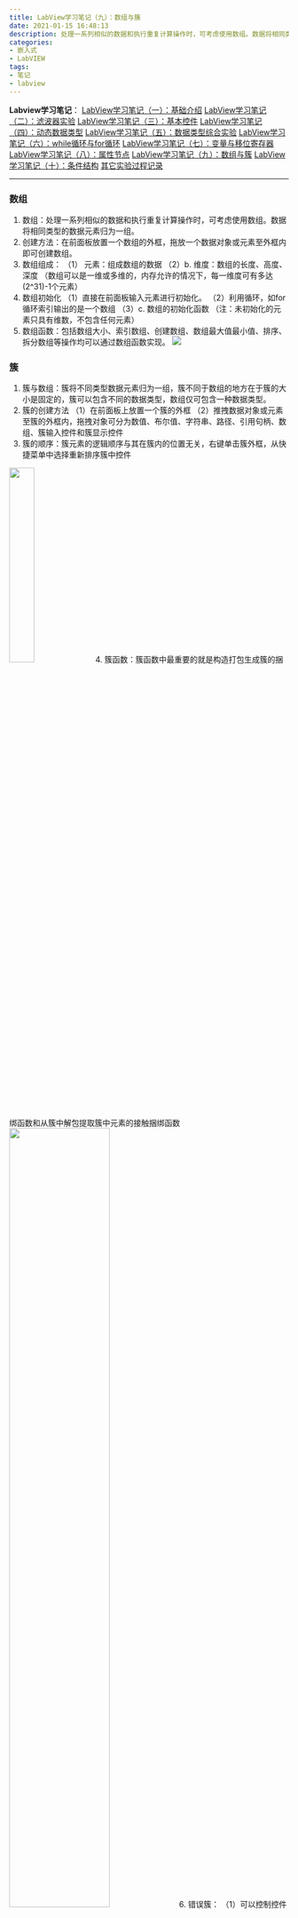 ```yaml
---
title: LabView学习笔记（九）：数组与簇
date: 2021-01-15 16:48:13
description: 处理一系列相似的数据和执行重复计算操作时，可考虑使用数组。数据将相同类型的数据元素归为一组。在前面板放置一个数组的外框，拖放一个数据对象或元素至外框内即可创建数组。数组函数包括数组大小、索引数组、创建数组、数组最大值最小值、排序、拆分数组等操作均可以通过数组函数实现。
categories:
- 嵌入式
- LabVIEW
tags:
- 笔记
- labview
---
```


**Labview学习笔记**：
[LabView学习笔记（一）：基础介绍](https://blog.csdn.net/weixin_44543463/article/details/112325523)
[LabView学习笔记（二）：滤波器实验](https://blog.csdn.net/weixin_44543463/article/details/112329185)
[LabView学习笔记（三）：基本控件](https://blog.csdn.net/weixin_44543463/article/details/112364388)
[LabView学习笔记（四）：动态数据类型](https://blog.csdn.net/weixin_44543463/article/details/112366358)
[LabView学习笔记（五）：数据类型综合实验](https://blog.csdn.net/weixin_44543463/article/details/112392799)
[LabView学习笔记（六）：while循环与for循环](https://blog.csdn.net/weixin_44543463/article/details/112393383)
[LabView学习笔记（七）：变量与移位寄存器](https://blog.csdn.net/weixin_44543463/article/details/112431393)
[LabView学习笔记（八）：属性节点](https://blog.csdn.net/weixin_44543463/article/details/112470713)
[LabView学习笔记（九）：数组与簇](https://blog.csdn.net/weixin_44543463/article/details/112529983)
[LabView学习笔记（十）：条件结构](https://blog.csdn.net/weixin_44543463/article/details/112571924)
[其它实验过程记录](https://blog.csdn.net/weixin_44543463/category_10714833.html)

---
### 数组
1. 数组：处理一系列相似的数据和执行重复计算操作时，可考虑使用数组。数据将相同类型的数据元素归为一组。
2. 创建方法：在前面板放置一个数组的外框，拖放一个数据对象或元素至外框内即可创建数组。
3. 数组组成：
（1） 元素：组成数组的数据
（2）b. 维度：数组的长度、高度、深度 （数组可以是一维或多维的，内存允许的情况下，每一维度可有多达(2^31)-1个元素）
4. 数组初始化
（1）直接在前面板输入元素进行初始化。
（2）利用循环，如for循环索引输出的是一个数组
（3）c. 数组的初始化函数
（注：未初始化的元素只具有维数，不包含任何元素）
5. 数组函数：包括数组大小、索引数组、创建数组、数组最大值最小值、排序、拆分数组等操作均可以通过数组函数实现。
![](https://img-blog.csdnimg.cn/20210112153519739.png?x-oss-process=image/watermark,type_ZmFuZ3poZW5naGVpdGk,shadow_10,text_aHR0cHM6Ly9ibG9nLmNzZG4ubmV0L3dlaXhpbl80NDU0MzQ2Mw==,size_16,color_FFFFFF,t_70)
### 簇
1. 簇与数组：簇将不同类型数据元素归为一组，簇不同于数组的地方在于簇的大小是固定的，簇可以包含不同的数据类型，数组仅可包含一种数据类型。
2. 簇的创建方法
（1）在前面板上放置一个簇的外框
（2）推拽数据对象或元素至簇的外框内，拖拽对象可分为数值、布尔值、字符串、路径、引用句柄、数组、簇输入控件和簇显示控件
3. 簇的顺序：簇元素的逻辑顺序与其在簇内的位置无关，右键单击簇外框，从快捷菜单中选择重新排序簇中控件
<img src="https://img-blog.csdnimg.cn/20210112154216684.png" width="30%">
4. 簇函数：簇函数中最重要的就是构造打包生成簇的捆绑函数和从簇中解包提取簇中元素的接触捆绑函数
<img src="https://img-blog.csdnimg.cn/20210112154316847.png?x-oss-process=image/watermark,type_ZmFuZ3poZW5naGVpdGk,shadow_10,text_aHR0cHM6Ly9ibG9nLmNzZG4ubmV0L3dlaXhpbl80NDU0MzQ2Mw==,size_16,color_FFFFFF,t_70" width="60%">
6. 错误簇：
（1）可以控制控件执行的先后顺序
（2）也可以通过错误簇控制循环的终止
7. 波形簇的簇元素
（1）t0：时间戳
（2）dt：Y数据的时间间隔
（3）Y：随时间变化的一组数据